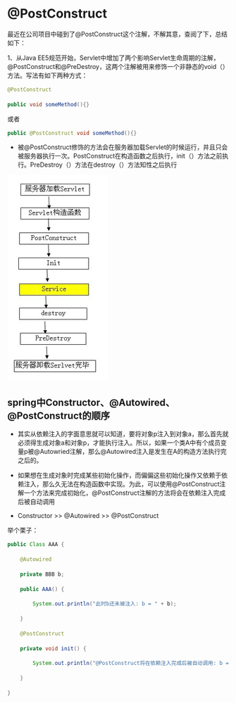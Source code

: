 # @PostConstruct

最近在公司项目中碰到了@PostConstruct这个注解，不解其意，查阅了下，总结如下：

1、从Java EE5规范开始，Servlet中增加了两个影响Servlet生命周期的注解，@PostConstruct和@PreDestroy，这两个注解被用来修饰一个非静态的void（）方法。写法有如下两种方式：

```java
@PostConstruct

public void someMethod(){}
```

或者

```java
public @PostConstruct void someMethod(){}
```

* 被@PostConstruct修饰的方法会在服务器加载Servlet的时候运行，并且只会被服务器执行一次。PostConstruct在构造函数之后执行，init（）方法之前执行。PreDestroy（）方法在destroy（）方法知性之后执行

![PostConstruct执行流程](../image/@PostConstruct流程图.png)

## spring中Constructor、@Autowired、@PostConstruct的顺序

* 其实从依赖注入的字面意思就可以知道，要将对象p注入到对象a，那么首先就必须得生成对象a和对象p，才能执行注入。所以，如果一个类A中有个成员变量p被@Autowried注解，那么@Autowired注入是发生在A的构造方法执行完之后的。

* 如果想在生成对象时完成某些初始化操作，而偏偏这些初始化操作又依赖于依赖注入，那么久无法在构造函数中实现。为此，可以使用@PostConstruct注解一个方法来完成初始化，@PostConstruct注解的方法将会在依赖注入完成后被自动调用

* Constructor >> @Autowired >> @PostConstruct

举个栗子：

```java
public Class AAA {

    @Autowired

    private BBB b;

    public AAA() {

        System.out.println("此时b还未被注入: b = " + b);

    }

    @PostConstruct

    private void init() {

        System.out.println("@PostConstruct将在依赖注入完成后被自动调用: b = " + b);

    }

}
```
